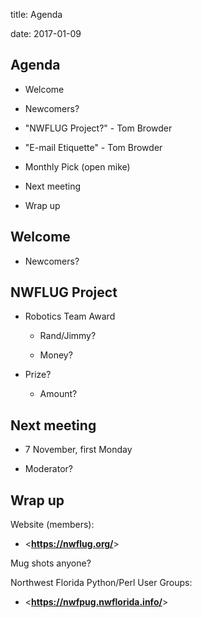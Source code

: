 title: Agenda
<!-- insert-file headers.md -->
date: 2017-01-09

## Agenda

- Welcome

- Newcomers?

- "NWFLUG Project?" - Tom Browder

- "E-mail Etiquette" - Tom Browder

- Monthly Pick (open mike)

- Next meeting

- Wrap up

## Welcome

- Newcomers?

## NWFLUG Project

- Robotics Team Award

    - Rand/Jimmy?

    - Money?

- Prize?

    - Amount?

## Next meeting

- 7 November, first Monday

- Moderator?

## Wrap up

Website (members):

- <**<https://nwflug.org/>**>

Mug shots anyone?

Northwest Florida Python/Perl User Groups:

- <**<https://nwfpug.nwflorida.info/>**>
